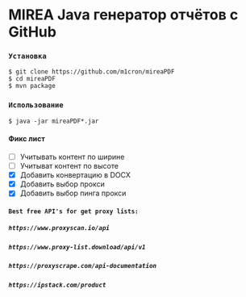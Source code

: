 # MIREA Java генератор отчётов с GitHub

### `Установка`

```
$ git clone https://github.com/m1cron/mireaPDF
$ cd mireaPDF
$ mvn package
```

### `Использование`

```
$ java -jar mireaPDF*.jar
```

#### Фикс лист
- [ ] Учитывать контент по ширине
- [ ] Учитыват  контент по высоте
- [x] Добавить конвертацию в DOCX
- [x] Добавить выбор прокси
- [x] Добавить выбор пинга прокси

#### `Best free API's for get proxy lists:`
##### ```https://www.proxyscan.io/api```
##### ```https://www.proxy-list.download/api/v1```
##### ```https://proxyscrape.com/api-documentation```
##### ```https://ipstack.com/product```
